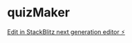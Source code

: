 # quizMaker

[Edit in StackBlitz next generation editor ⚡️](https://stackblitz.com/~/github.com/niefba/quizMaker)